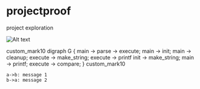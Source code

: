 # projectproof
project exploration

![Alt text](https://g.gravizo.com/source/custom_mark10?https://github.com/louisrubet/projectproof/blob/master/README.md)
<summary></summary>
custom_mark10
 digraph G {
   main -> parse -> execute;
   main -> init;
   main -> cleanup;
   execute -> make_string;
   execute -> printf
   init -> make_string;
   main -> printf;
   execute -> compare;
 }
custom_mark10
</details>

```jsseq
a->b: message 1
b->a: message 2
```


